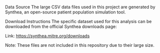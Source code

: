 Data Source
The large CSV data files used in this project are generated by Synthea, an open-source patient population simulation tool.

Download Instructions
The specific dataset used for this analysis can be downloaded from the official Synthea downloads page:

Link: https://synthea.mitre.org/downloads

Note: These files are not included in this repository due to their large size.